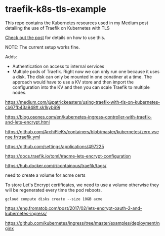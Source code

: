 # traefik-k8s-tls-example

This repo contains the Kubernetes resources used in my Medium post detailing the use of Traefik on Kubernetes with TLS

[Check out the post](https://medium.com/@patrickeasters/using-traefik-with-tls-on-kubernetes-cb67fb43a948) for details on how to use this.




NOTE: The current setup works fine.  

Adds:
* Authentication on access to internal services
* Multiple pods of Traefik.  Right now we can only run one because it uses a disk.  The disk can only be mounted in one conatiner at a time.  The approach would have to use a KV store and then import the configuration into the KV and then you can scale Traefik to multiple nodes.




https://medium.com/@patrickeasters/using-traefik-with-tls-on-kubernetes-cb67fb43a948#.sk1kyb69i

https://blog.osones.com/en/kubernetes-ingress-controller-with-traefik-and-lets-encrypt.html

https://github.com/ArchiFleKs/containers/blob/master/kubernetes/zero.vsense.fr/traefik.yml

https://github.com/settings/applications/497225

https://docs.traefik.io/toml/#acme-lets-encrypt-configuration

https://hub.docker.com/r/containous/traefik/tags/

need to create a volume for acme certs

To store Let's Encrypt certificates, we need to use a volume otherwise they will be regenerated every time the pod reboots.

`gcloud compute disks create --size 10GB acme`


https://eng.fromatob.com/post/2017/02/lets-encrypt-oauth-2-and-kubernetes-ingress/


https://github.com/kubernetes/ingress/tree/master/examples/deployment/nginx